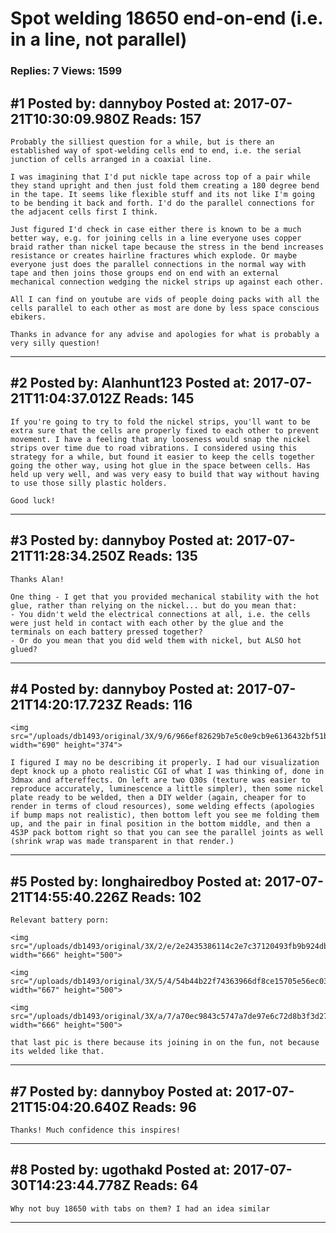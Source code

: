# Spot welding 18650 end-on-end (i.e. in a line, not parallel)

### Replies: 7 Views: 1599

## \#1 Posted by: dannyboy Posted at: 2017-07-21T10:30:09.980Z Reads: 157

```
Probably the silliest question for a while, but is there an established way of spot-welding cells end to end, i.e. the serial junction of cells arranged in a coaxial line. 

I was imagining that I'd put nickle tape across top of a pair while they stand upright and then just fold them creating a 180 degree bend in the tape. It seems like flexible stuff and its not like I'm going to be bending it back and forth. I'd do the parallel connections for the adjacent cells first I think. 

Just figured I'd check in case either there is known to be a much better way, e.g. for joining cells in a line everyone uses copper braid rather than nickel tape because the stress in the bend increases resistance or creates hairline fractures which explode. Or maybe everyone just does the parallel connections in the normal way with tape and then joins those groups end on end with an external mechanical connection wedging the nickel strips up against each other.

All I can find on youtube are vids of people doing packs with all the cells parallel to each other as most are done by less space conscious ebikers.

Thanks in advance for any advise and apologies for what is probably a very silly question!
```

---
## \#2 Posted by: Alanhunt123 Posted at: 2017-07-21T11:04:37.012Z Reads: 145

```
If you're going to try to fold the nickel strips, you'll want to be extra sure that the cells are properly fixed to each other to prevent movement. I have a feeling that any looseness would snap the nickel strips over time due to road vibrations. I considered using this strategy for a while, but found it easier to keep the cells together going the other way, using hot glue in the space between cells. Has held up very well, and was very easy to build that way without having to use those silly plastic holders. 

Good luck!
```

---
## \#3 Posted by: dannyboy Posted at: 2017-07-21T11:28:34.250Z Reads: 135

```
Thanks Alan!

One thing - I get that you provided mechanical stability with the hot glue, rather than relying on the nickel... but do you mean that:
- You didn't weld the electrical connections at all, i.e. the cells were just held in contact with each other by the glue and the terminals on each battery pressed together? 
- Or do you mean that you did weld them with nickel, but ALSO hot glued?
```

---
## \#4 Posted by: dannyboy Posted at: 2017-07-21T14:20:17.723Z Reads: 116

```
<img src="/uploads/db1493/original/3X/9/6/966ef82629b7e5c0e9cb9e6136432bf51bf7e7a4.jpg" width="690" height="374">

I figured I may no be describing it properly. I had our visualization dept knock up a photo realistic CGI of what I was thinking of, done in 3dmax and aftereffects. On left are two Q30s (texture was easier to reproduce accurately, luminescence a little simpler), then some nickel plate ready to be welded, then a DIY welder (again, cheaper for to render in terms of cloud resources), some welding effects (apologies if bump maps not realistic), then bottom left you see me folding them up, and the pair in final position in the bottom middle, and then a 4S3P pack bottom right so that you can see the parallel joints as well (shrink wrap was made transparent in that render.)
```

---
## \#5 Posted by: longhairedboy Posted at: 2017-07-21T14:55:40.226Z Reads: 102

```
Relevant battery porn:

<img src="/uploads/db1493/original/3X/2/e/2e2435386114c2e7c37120493fb9b924db833cdc.jpeg" width="666" height="500">

<img src="/uploads/db1493/original/3X/5/4/54b44b22f74363966df8ce15705e56ec03607128.jpeg" width="667" height="500">

<img src="/uploads/db1493/original/3X/a/7/a70ec9843c5747a7de97e6c72d8b3f3d27a6eb7c.jpeg" width="666" height="500">

that last pic is there because its joining in on the fun, not because its welded like that.
```

---
## \#7 Posted by: dannyboy Posted at: 2017-07-21T15:04:20.640Z Reads: 96

```
Thanks! Much confidence this inspires!
```

---
## \#8 Posted by: ugothakd Posted at: 2017-07-30T14:23:44.778Z Reads: 64

```
Why not buy 18650 with tabs on them? I had an idea similar
```

---
